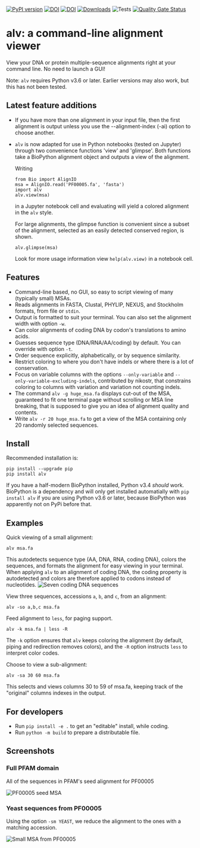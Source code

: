 [![PyPI version](https://badge.fury.io/py/alv.svg)](https://badge.fury.io/py/alv)
[![DOI](http://joss.theoj.org/papers/10.21105/joss.00955/status.svg)](https://doi.org/10.21105/joss.00955)
[![DOI](https://zenodo.org/badge/DOI/10.5281/zenodo.1477804.svg)](https://doi.org/10.5281/zenodo.1477804)
[![Downloads](http://pepy.tech/badge/alv)](http://pepy.tech/project/alv)
![Tests](https://github.com/arvestad/alv/actions/workflows/alv_testing.yml/badge.svg)
[![Quality Gate Status](https://sonarcloud.io/api/project_badges/measure?project=arvestad_alv&metric=alert_status)](https://sonarcloud.io/dashboard?id=arvestad_alv)


# alv: a command-line alignment viewer

View your DNA or protein multiple-sequence alignments right at your command line. No need to launch a
GUI!

Note: `alv` requires Python v3.6 or later. Earlier versions may also work, but this has not been
tested.

## Latest feature additions

* If you have more than one alignment in your input file, then the first alignment is output unless you 
  use the --alignment-index (-ai) option to choose another.
* `alv` is now adapted for use in Python notebooks (tested on Jupyter) through two convenience functions
  'view' and 'glimpse'.  Both functions take a BioPython alignment object and outputs a view of the
  alignment.

  Writing
  ```
  from Bio import AlignIO
  msa = AlignIO.read('PF00005.fa', 'fasta')
  import alv
  alv.view(msa)
  ```
  in a Jupyter notebook cell and evaluating will yield a colored alignment in the `alv` style.

  For large alignments, the glimpse function is convenient since a subset of the alignment, selected
  as an easily detected conserved region, is shown.
  ```
  alv.glimpse(msa)
  ```
  Look for more usage information view `help(alv.view)` in a notebook cell. 

## Features

* Command-line based, no GUI, so easy to script viewing of many (typically small) MSAs.
* Reads alignments in FASTA, Clustal, PHYLIP, NEXUS, and Stockholm formats, from file or `stdin`.
* Output is formatted to suit your terminal. You can also set the alignment width with option `-w`.
* Can color alignments of coding DNA by codon's translations to amino acids.
* Guesses sequence type (DNA/RNA/AA/coding) by default. You can override with option `-t`.
* Order sequence explicitly, alphabetically, or by sequence similarity.
* Restrict coloring to where you don't have indels or where there is a lot of conservation.
* Focus on variable columns with the options `--only-variable` and
  `--only-variable-excluding-indels`, contributed by nikostr, that constrains
  coloring to columns with variation and variation not counting indels.
* The command `alv -g huge_msa.fa` displays cut-out of the MSA, guaranteed to fit
  one terminal page without scrolling or MSA line breaking, that is supposed to
  give you an idea of alignment quality and contents.
* Write `alv -r 20 huge_msa.fa` to get a view of the MSA containing only 20 randomly
  selected sequences.

## Install

Recommended installation is:
```
pip install --upgrade pip
pip install alv
```

If you have a half-modern BioPython installed, Python v3.4 _should_ work.
BioPython is a dependency and will only get installed automatially with `pip install alv`
if you are using Python v3.6 or later, because BioPython was apparently not on PyPi before that.


## Examples

Quick viewing of a small alignment:
```
alv msa.fa
```
This autodetects sequence type (AA, DNA, RNA, coding DNA), colors the sequences, and formats the
alignment for easy viewing in your terminal.
When applying `alv` to an alignment of coding DNA, the coding property is autodetected and colors are therefore applied to codons instead
of nucleotides.
![Seven coding DNA sequences](https://github.com/arvestad/alv/raw/master/doc/screenshot_2.png)



View three sequences, accessions `a`, `b`, and `c`, from an alignment:
```
alv -so a,b,c msa.fa
```

Feed alignment to `less`, for paging support.
```
alv -k msa.fa | less -R
```
The `-k` option ensures that `alv` keeps coloring the alignment (by default, piping
and redirection removes colors), and the `-R` option instructs `less` to interpret color codes.


Choose to view a sub-alignment:
```
alv -sa 30 60 msa.fa
```
This selects and views columns 30 to 59 of msa.fa, keeping track of the "original" columns indexes in the output.


## For developers

* Run `pip install -e .` to get an "editable" install, while coding.
* Run `python -m build` to prepare a distributable file.


## Screenshots

### Full PFAM domain

All of the sequences in PFAM's seed alignment for PF00005

![PF00005 seed MSA](https://github.com/arvestad/alv/raw/master/doc/screenshot_PF00005.png)

### Yeast sequences from PF00005

Using the option `-sm YEAST`, we reduce the alignment to the ones with a matching accession.

![Small MSA from PF00005](https://github.com/arvestad/alv/raw/master/doc/PF00005_yeast.png)
